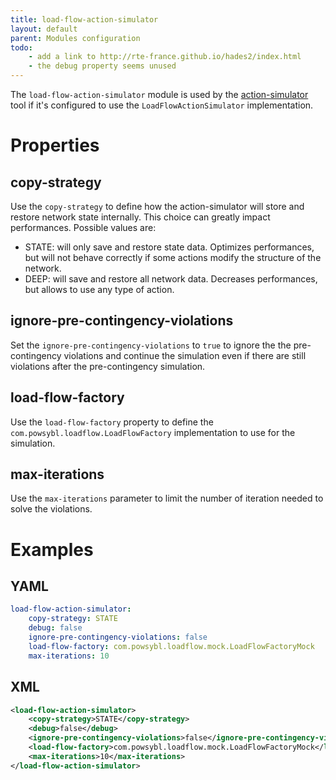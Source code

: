 ```yaml
---
title: load-flow-action-simulator
layout: default
parent: Modules configuration
todo:
    - add a link to http://rte-france.github.io/hades2/index.html
    - the debug property seems unused
---
```


The `load-flow-action-simulator` module is used by the [action-simulator](../../tools/action-simulator.md) tool if it's
configured to use the `LoadFlowActionSimulator` implementation.

# Properties

## copy-strategy
Use the `copy-strategy` to define how the action-simulator will store and restore network state internally. This choice
can greatly impact performances.
Possible values are:
- STATE: will only save and restore state data. Optimizes performances, but will not behave correctly if some actions
modify the structure of the network.
- DEEP: will save and restore all network data. Decreases performances, but allows to use any type of action.

## ignore-pre-contingency-violations
Set the `ignore-pre-contingency-violations` to `true` to ignore the the pre-contingency violations and continue the
simulation even if there are still violations after the pre-contingency simulation.

## load-flow-factory
Use the `load-flow-factory` property to define the `com.powsybl.loadflow.LoadFlowFactory` implementation to use for the
simulation.

## max-iterations
Use the `max-iterations` parameter to limit the number of iteration needed to solve the violations.

# Examples

## YAML
```yaml
load-flow-action-simulator:
    copy-strategy: STATE
    debug: false
    ignore-pre-contingency-violations: false
    load-flow-factory: com.powsybl.loadflow.mock.LoadFlowFactoryMock
    max-iterations: 10
```

## XML
```xml
<load-flow-action-simulator>
    <copy-strategy>STATE</copy-strategy>
    <debug>false</debug>
    <ignore-pre-contingency-violations>false</ignore-pre-contingency-violations>
    <load-flow-factory>com.powsybl.loadflow.mock.LoadFlowFactoryMock</load-flow-factory>
    <max-iterations>10</max-iterations>
</load-flow-action-simulator>
```

